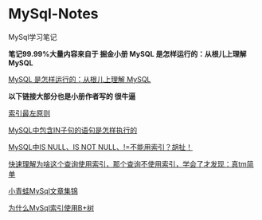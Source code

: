 # MySql-Notes
MySql学习笔记

**笔记99.99%大量内容来自于 掘金小册 MySQL 是怎样运行的：从根儿上理解 MySQL** 

[MySQL 是怎样运行的：从根儿上理解 MySQL](https://juejin.im/book/6844733769996304392)

**以下链接大部分也是小册作者写的 很牛逼**

[索引最左原则](https://mp.weixin.qq.com/s/iVDIlhM94loH0b632fhJxw)

[MySQL中包含IN子句的语句是怎样执行的](https://mp.weixin.qq.com/s/UVki6hVmmadyxfPpg9m6tw)

[MySQL中IS NULL、IS NOT NULL、!=不能用索引？胡扯！](https://mp.weixin.qq.com/s/CEJFsDBizdl0SvugGX7UmQ)

[快速理解为啥这个查询使用索引，那个查询不使用索引，学会了才发现：真tm简单](https://mp.weixin.qq.com/s/cyr8rW9-iP_N-BWDyqIVEQ)

[小青蛙MySql文章集锦](https://mp.weixin.qq.com/s/gZHKmC8G4oroJ7yC3ldL1g)

[为什么MySql索引使用B+树](https://draveness.me/whys-the-design-mysql-b-plus-tree/)
